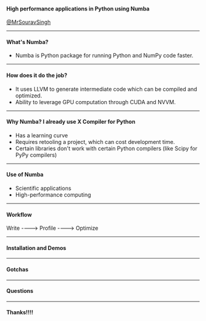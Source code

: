 #### High performance applications in Python using Numba
[@MrSouravSingh](https://twitter.com/MrSouravSingh)

---

#### What's Numba?

- Numba is Python package for running Python and NumPy code faster.


---

#### How does it do the job?

- It uses LLVM to generate intermediate code which can be compiled and optimized.
- Ability to leverage GPU computation through CUDA and NVVM.

----

#### Why Numba? I already use X Compiler for Python

- Has a learning curve
- Requires retooling a project, which can cost development time.
- Certain libraries don't work with certain Python compilers (like Scipy for PyPy compilers)

---

#### Use of Numba

- Scientific applications
- High-performance computing

---

#### Workflow

Write ----> Profile ----> Optimize

---

#### Installation and Demos

---

#### Gotchas

---

#### Questions

---

#### Thanks!!!!
